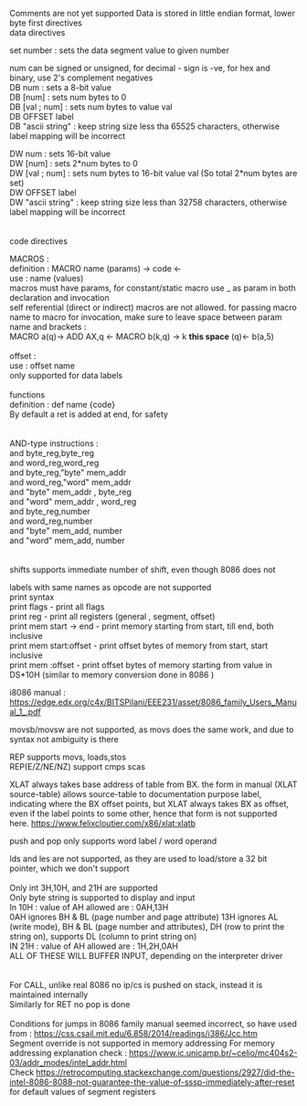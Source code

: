 Comments are not yet supported
Data is stored in little endian format, lower byte first
directives
<br/>
data directives

set number : sets the data segment value to given number

num can be signed or unsigned, for decimal - sign is -ve, for hex and binary, use 2's complement negatives
<br/>
DB num : sets a 8-bit value<br/>
DB \[num] : sets num bytes to 0<br/>
DB \[val ; num] : sets num bytes to value val<br/>
DB OFFSET label<br/>
DB "ascii string" : keep string size less tha 65525 characters, otherwise label mapping will be incorrect<br/>

DW num : sets 16-bit value<br/>
DW \[num] : sets 2\*num bytes to 0<br/>
DW \[val ; num] : sets num bytes to 16-bit value val (So total 2\*num bytes are set)<br/>
DW OFFSET label<br/>
DW "ascii string" : keep string size less than 32758 characters, otherwise label mapping will be incorrect<br/>
<br/>
<br/>
code directives

MACROS :<br/>
definition : MACRO name (params) -> code <-<br/>
use : name (values)<br/>
macros must have params, for constant/static macro use \_ as param in both declaration and invocation<br/>
self referential (direct or indirect) macros are not allowed.
for passing macro name to macro for invocation, make sure to leave space between param name and brackets :<br/>
MACRO a(q)-> ADD AX,q <- MACRO b(k,q) -> k **this space** (q)<- b(a,5)<br/>
<br/>
offset :<br/>
use : offset name<br/>
only supported for data labels<br/>
<br/>
functions<br/>
definition : def name {code}<br/>
By default a ret is added at end, for safety<br/>
<br/>
<br/>
AND-type instructions :<br/>
and byte_reg,byte_reg<br/>
and word_reg,word_reg<br/>
and byte_reg,"byte" mem_addr<br/>
and word_reg,"word" mem_addr<br/>
and "byte" mem_addr , byte_reg<br/>
and "word" mem_addr , word_reg<br/>
and byte_reg,number<br/>
and word_reg,number<br/>
and "byte" mem_add, number<br/>
and "word" mem_add, number<br/>
<br/>
<br/>
shifts supports immediate number of shift, even though 8086 does not<br/>

labels with same names as opcode are not supported
<br/>
print syntax<br/>
print flags - print all flags<br/>
print reg - print all registers (general , segment, offset)<br/>
print mem start -> end - print memory starting from start, till end, both inclusive<br/>
print mem start:offset - print offset bytes of memory from start, start inclusive<br/>
print mem :offset - print offset bytes of memory starting from value in DS\*10H (similar to memory conversion done in 8086 )<br/>

i8086 manual : https://edge.edx.org/c4x/BITSPilani/EEE231/asset/8086_family_Users_Manual_1_.pdf

movsb/movsw are not supported, as movs does the same work, and due to syntax not ambiguity is there

REP supports movs, loads,stos<br/>
REP(E/Z/NE/NZ) support cmps scas<br/>

XLAT always takes base address of table from BX. the form in manual (XLAT source-table) allows source-table to documentation purpose label, indicating where the BX offset points, but XLAT always takes BX as offset, even if the label points to some other, hence that form is not supported here. https://www.felixcloutier.com/x86/xlat:xlatb

push and pop only supports word label / word operand

lds and les are not supported, as they are used to load/store a 32 bit pointer, which we don't support
<br/>
<br/>
Only int 3H,10H, and 21H are supported<br/>
Only byte string is supported to display and input<br/>
In 10H : value of AH allowed are : 0AH,13H  
0AH ignores BH & BL (page number and page attribute)
13H ignores AL (write mode), BH & BL (page number and attributes), DH (row to print the string on), supports DL (column to print string on)
<br/>
IN 21H : value of AH allowed are : 1H,2H,0AH<br/>
ALL OF THESE WILL BUFFER INPUT, depending on the interpreter driver<br/>
<br/>
<br/>
For CALL, unlike real 8086 no ip/cs is pushed on stack, instead it is maintained internally<br/>
Similarly for RET no pop is done<br/>
<br/>
Conditions for jumps in 8086 family manual seemed incorrect, so have used from : https://css.csail.mit.edu/6.858/2014/readings/i386/Jcc.htm
<br/>
Segment override is not supported in memory addressing
For memory addressing explanation check : https://www.ic.unicamp.br/~celio/mc404s2-03/addr_modes/intel_addr.html
<br/>
Check https://retrocomputing.stackexchange.com/questions/2927/did-the-intel-8086-8088-not-guarantee-the-value-of-sssp-immediately-after-reset
for default values of segment registers
